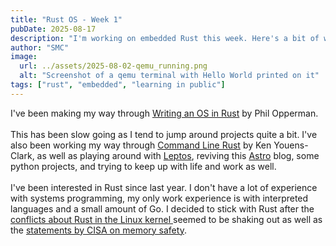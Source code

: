 ```yaml
---
title: "Rust OS - Week 1"
pubDate: 2025-08-17
description: "I'm working on embedded Rust this week. Here's a bit of what I've gotten working so far, up through implementing the println! macro in an unsafe environment."
author: "SMC"
image:
  url: ../assets/2025-08-02-qemu_running.png
  alt: "Screenshot of a qemu terminal with Hello World printed on it"
tags: ["rust", "embedded", "learning in public"]
---
```

I've been making my way through <a href="https://os.phil-opp.com" class="text-secondary">Writing an OS in Rust</a> by Phil Opperman.   
<br/>
This has been slow going as I tend to jump around projects quite a bit. I've also been working my way through
<a href="https://www.oreilly.com/library/view/command-line-rust/9781098109424/" class="text-secondary">Command Line Rust</a>
by Ken Youens-Clark, as well as playing around with <a href="https://book.leptos.dev/" class="text-secondary">Leptos</a>,
reviving this  <a href="https://astro.build/" class="text-secondary">Astro</a> blog, some python projects, and trying to keep up with life and work as well. 
<br/>
<br/>
I've been interested in Rust since last year. I don't have a lot of experience with systems programming, my only work experience is with interpreted languages and a small amount of Go.
I decided to stick with Rust after the <a href="https://arstechnica.com/gadgets/2025/02/linux-leaders-pave-a-path-for-rust-in-kernel-while-supporting-c-veterans/" class="text-secondary">conflicts about Rust in the Linux kernel </a>
seemed to be shaking out as well as the <a href="https://www.cisa.gov/news-events/news/urgent-need-memory-safety-software-products" class="text-secondary">statements by CISA on memory safety</a>.




